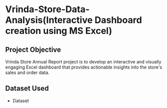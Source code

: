 # Vrinda-Store-Data-Analysis(Interactive Dashboard creation using MS Excel)
## Project Objective
Vrinda Store Annual Report project is to develop an interactive and visually engaging Excel dashboard that provides actionable insights into the store's sales and order data.

## Dataset Used
- <a herf=https://github.com/darshan-masane/Vrinda-Store-Analysis-Dashboard/blob/main/Assignment_dash.xlsx>Dataset</a>
